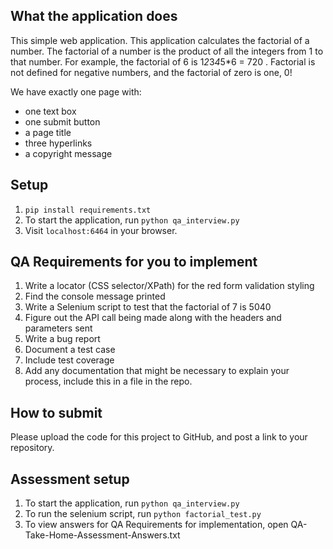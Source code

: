 ## What the application does

This simple web application. This application calculates the factorial of a number.
The factorial of a number is the product of all the integers from 1 to that number. For example, the factorial of 6 is 1*2*3*4*5*6 = 720 . Factorial is not defined for negative numbers, and the factorial of zero is one, 0!

We have exactly one page with:

* one text box 
* one submit button
* a page title 
* three hyperlinks 
* a copyright message

## Setup

1. `pip install requirements.txt`
2. To start the application, run `python qa_interview.py` 
3. Visit `localhost:6464` in your browser.

## QA Requirements for you to implement

1. Write a locator (CSS selector/XPath) for the red form validation styling
2. Find the console message printed
3. Write a Selenium script to test that the factorial of 7 is 5040
4. Figure out the API call being made along with the headers and parameters sent
5. Write a bug report
6. Document a test case
7. Include test coverage
8. Add any documentation that might be necessary to explain your process, include this in a file in the repo.

## How to submit
Please upload the code for this project to GitHub, and post a link to your repository.

## Assessment setup

1. To start the application, run `python qa_interview.py`
2. To run the selenium script, run `python factorial_test.py`
3. To view answers for QA Requirements for implementation, open QA-Take-Home-Assessment-Answers.txt
